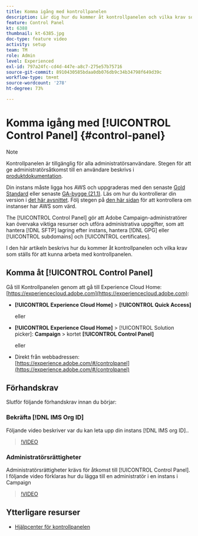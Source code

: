```yaml
---
title: Komma igång med kontrollpanelen
description: Lär dig hur du kommer åt kontrollpanelen och vilka krav som ställs för att kunna arbeta med kontrollpanelen.
feature: Control Panel
kt: 6388
thumbnail: kt-6385.jpg
doc-type: feature video
activity: setup
team: TM
role: Admin
level: Experienced
exl-id: 797a24fc-cd4d-447e-a8c7-275e57b75716
source-git-commit: 8910430585bdaa0db076db9c34b34798f649d39c
workflow-type: tm+mt
source-wordcount: '278'
ht-degree: 73%

---
```


# Komma igång med [!UICONTROL Control Panel] {#control-panel}

>[!NOTE]
>
> Kontrollpanelen är tillgänglig för alla administratörsanvändare. Stegen för att ge administratörsåtkomst till en användare beskrivs i [produktdokumentation](https://experienceleague.adobe.com/docs/control-panel/using/discover-control-panel/managing-permissions.html?lang=sv#discover-control-panel).
>
> Din instans måste ligga hos AWS och uppgraderas med den senaste [Gold Standard](https://experienceleague.adobe.com/docs/campaign-classic/using/release-notes/gs-release/gs-overview.html?lang=sv) eller senaste [GA-bygge (21.1)](https://experienceleague.adobe.com/docs/campaign-classic/using/release-notes/latest-release.html?lang=en#release-notes). Läs om hur du kontrollerar din version i [det här avsnittet](https://experienceleague.adobe.com/docs/campaign-classic/using/getting-started/starting-with-adobe-campaign/launching-adobe-campaign.html?lang=en#getting-your-campaign-version). Följ stegen på [den här sidan](https://experienceleague.adobe.com/docs/control-panel/using/faq.html) för att kontrollera om instanser har AWS som värd.

The [!UICONTROL Control Panel] gör att Adobe Campaign-administratörer kan övervaka viktiga resurser och utföra administrativa uppgifter, som att hantera [!DNL SFTP] lagring efter instans, hantera [!DNL GPG] eller [!UICONTROL subdomains] och [!UICONTROL certificates].

I den här artikeln beskrivs hur du kommer åt kontrollpanelen och vilka krav som ställs för att kunna arbeta med kontrollpanelen.

## Komma åt [!UICONTROL Control Panel]

Gå till Kontrollpanelen genom att gå till Experience Cloud Home: [https://experiencecloud.adobe.com](https://experiencecloud.adobe.com):

* **[!UICONTROL Experience Cloud Home]** > **[!UICONTROL Quick Access]**

   eller
* **[!UICONTROL Experience Cloud Home]**  > [!UICONTROL Solution picker]: **Campaign** > kortet **[!UICONTROL Control Panel]**

   eller

* Direkt från webbadressen: [https://experience.adobe.com/#/controlpanel](https://experience.adobe.com/#/controlpanel)

## Förhandskrav

Slutför följande förhandskrav innan du börjar:

### Bekräfta [!DNL IMS Org ID]

Följande video beskriver var du kan leta upp din instans [!DNL IMS org ID]..

>[!VIDEO](https://video.tv.adobe.com/v/27183?quality=12)

### Administratörsrättigheter

Administratörsrättigheter krävs för åtkomst till [!UICONTROL Control Panel].
I följande video förklaras hur du lägga till en administratör i en instans i Campaign

>[!VIDEO](https://video.tv.adobe.com/v/27147?quality=12)

## Ytterligare resurser

* [Hjälpcenter för kontrollpanelen](https://experienceleague.adobe.com/docs/control-panel/using/control-panel-home.html?lang=sv)
